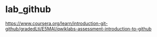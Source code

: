 # lab_github
https://www.coursera.org/learn/introduction-git-github/gradedLti/E5MAI/qwiklabs-assessment-introduction-to-github
